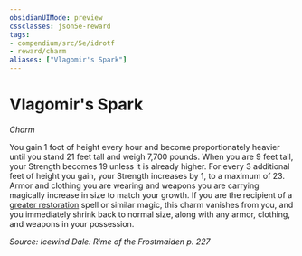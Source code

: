 ```yaml
---
obsidianUIMode: preview
cssclasses: json5e-reward
tags:
- compendium/src/5e/idrotf
- reward/charm
aliases: ["Vlagomir's Spark"]
---
```

# Vlagomir's Spark
*Charm*  

You gain 1 foot of height every hour and become proportionately heavier until you stand 21 feet tall and weigh 7,700 pounds. When you are 9 feet tall, your Strength becomes 19 unless it is already higher. For every 3 additional feet of height you gain, your Strength increases by 1, to a maximum of 23. Armor and clothing you are wearing and weapons you are carrying magically increase in size to match your growth. If you are the recipient of a [greater restoration](/2-Mechanics/CLI/spells/greater-restoration.md) spell or similar magic, this charm vanishes from you, and you immediately shrink back to normal size, along with any armor, clothing, and weapons in your possession.

*Source: Icewind Dale: Rime of the Frostmaiden p. 227*